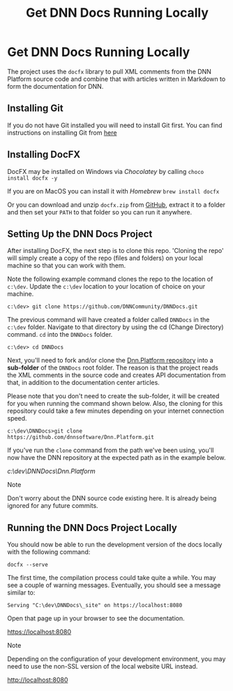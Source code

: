 ﻿---
uid: get-dnn-docs-running-locally
topic: get-dnn-docs-running-locally
locale: en
title: Get DNN Docs Running Locally
dnneditions: 
dnnversion: 09.02.00
parent-topic: 
---

# Get DNN Docs Running Locally

The project uses the `docfx` library to pull XML comments from the DNN Platform source code and combine that with articles written in Markdown to form the documentation for DNN.

## Installing Git
If you do not have Git installed you will need to install Git first. You can find instructions on installing Git from [here](https://git-scm.com/book/en/v2/Getting-Started-Installing-Git)

## Installing DocFX
DocFX may be installed on Windows via _Chocolatey_ by calling `choco install docfx -y`

If you are on MacOS you can install it with _Homebrew_ `brew install docfx`

Or you can download and unzip `docfx.zip` from [GitHub](https://github.com/dotnet/docfx/releases), extract it to a folder and then set your `PATH` to that folder so you can run it anywhere.

## Setting Up the DNN Docs Project
After installing DocFX, the next step is to clone this repo.  'Cloning the repo' will simply create a copy of the repo (files and folders) on your local machine so that you can work with them.

Note the following example command clones the repo to the location of `c:\dev`. Update the `c:\dev` location to your location of choice on your machine.
```
c:\dev> git clone https://github.com/DNNCommunity/DNNDocs.git
```

The previous command will have created a folder called `DNNDocs` in the `c:\dev` folder. Navigate to that directory by using the cd (Change Directory) command. `cd` into the `DNNDocs` folder.
```
c:\dev> cd DNNDocs
```

Next, you'll need to fork and/or clone the [Dnn.Platform repository](https://github.com/dnnsoftware/Dnn.Platform) into a **sub-folder** of the `DNNDocs` root folder. The reason is that the project reads the XML comments in the source code and creates API documentation from that, in addition to the documentation center articles.

Please note that you don't need to create the sub-folder, it will be created for you when running the command shown below.  Also, the cloning for this repository could take a few minutes depending on your internet connection speed.
```
c:\dev\DNNDocs>git clone https://github.com/dnnsoftware/Dnn.Platform.git
```

If you've run the `clone` command from the path we've been using, you'll now have the DNN repository at the expected path as in the example below. 

_c:\dev\DNNDocs\Dnn.Platform_  

> [!NOTE]
> Don't worry about the DNN source code existing here. It is already being ignored for any future commits.

## Running the DNN Docs Project Locally
You should now be able to run the development version of the docs locally with the following command:

```
docfx --serve
```

The first time, the compilation process could take quite a while. You may see a couple of warning messages. Eventually, you should see a message similar to:
```
Serving "C:\dev\DNNDocs\_site" on https://localhost:8080
```

Open that page up in your browser to see the documentation.

[https://localhost:8080](https://localhost:8080)

> [!NOTE]
> Depending on the configuration of your development environment, you may need to use the non-SSL version of the local website URL instead.

[http://localhost:8080](http://localhost:8080)
